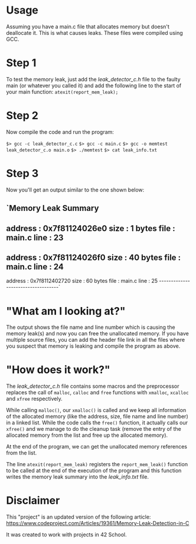 # Usage
Assuming you have a main.c file that allocates memory but doesn't deallocate it. This is what causes leaks.
These files were compiled using GCC.

# Step 1
To test the memory leak, just add the *leak_detector_c.h* file to the faulty main (or whatever you called it) and add the following line to the start of your main function:
	`atexit(report_mem_leak);`

# Step 2
Now compile the code and run the program:

`$> gcc -c leak_detector_c.c`
`$> gcc -c main.c`
`$> gcc -o memtest leak_detector_c.o main.o`
`$> ./memtest`
`$> cat leak_info.txt`

# Step 3
Now you'll get an output similar to the one shown below:

`Memory Leak Summary
-----------------------------------
address : 0x7f81124026e0
size    : 1 bytes
file    : main.c
line    : 23
-----------------------------------
address : 0x7f81124026f0
size    : 40 bytes
file    : main.c
line    : 24
-----------------------------------
address : 0x7f8112402720
size    : 60 bytes
file    : main.c
line    : 25
-----------------------------------`

# "What am I looking at?"

The output shows the file name and line number which is causing the memory leak(s) and now you can free the unallocated memory.
If you have multiple source files, you can add the header file link in all the files where you suspect that memory is leaking and compile the program as above.

# "How does it work?"
The *leak_detector_c.h* file contains some macros and the preprocessor replaces the call of `malloc`, `calloc` and `free` functions with `xmalloc`, `xcalloc` and `xfree` respectively.

While calling `malloc()`, our `xmalloc()` is called and we keep all information of the allocated memory (like the address, size, file name and line number) in a linked list. While the code calls the `free()` function, it actually calls our `xfree()` and we manage to do the cleanup task (remove the entry of the allocated memory from the list and free up the allocated memory).

At the end of the program, we can get the unallocated memory references from the list.

The line `atexit(report_mem_leak)` registers the `report_mem_leak()` function to be called at the end of the execution of the program and this function writes the memory leak summary into the *leak_info.txt* file.

# Disclaimer
This "project" is an updated version of the following article:
https://www.codeproject.com/Articles/19361/Memory-Leak-Detection-in-C

It was created to work with projects in 42 School.
